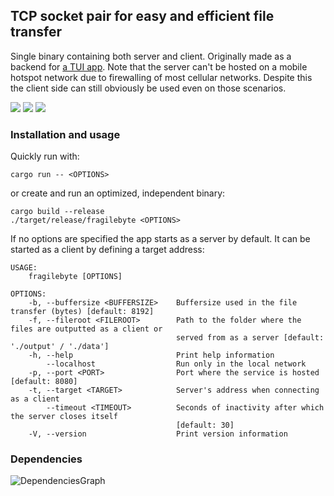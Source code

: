 ## TCP socket pair for easy and efficient file transfer

Single binary containing both server and client. Originally made as a backend for [a TUI app](https://github.com/einisto/leightbox). Note that the server can't be hosted on a mobile hotspot network due to firewalling of most cellular networks. Despite this the client side can still obviously be used even on those scenarios.

<p align="left">
<a href="https://github.com/einisto/fragilebyte/actions/workflows/ci.yml"><img src="https://img.shields.io/github/workflow/status/einisto/fragilebyte/Cargo%20Build%20&%20Test"></a>
<a href="https://github.com/einisto/fragilebyte/tags"><img src="https://img.shields.io/github/v/tag/einisto/fragilebyte"></a>
<a href="https://opensource.org/licenses/MIT"><img src="https://img.shields.io/github/license/einisto/fragilebyte"></a>
</p>

### Installation and usage

Quickly run with:

```shell
cargo run -- <OPTIONS>
```

or create and run an optimized, independent binary:

```shell
cargo build --release
./target/release/fragilebyte <OPTIONS>
```

If no options are specified the app starts as a server by default. It can be started as a client by defining a target address:

```
USAGE:
    fragilebyte [OPTIONS]

OPTIONS:
    -b, --buffersize <BUFFERSIZE>    Buffersize used in the file transfer (bytes) [default: 8192]
    -f, --fileroot <FILEROOT>        Path to the folder where the files are outputted as a client or
                                     served from as a server [default: './output' / './data']
    -h, --help                       Print help information
        --localhost                  Run only in the local network
    -p, --port <PORT>                Port where the service is hosted [default: 8080]
    -t, --target <TARGET>            Server's address when connecting as a client
        --timeout <TIMEOUT>          Seconds of inactivity after which the server closes itself
                                     [default: 30]
    -V, --version                    Print version information
```

### Dependencies

![DependenciesGraph](https://github.com/einisto/fragilebyte/blob/main/doc/structure.svg)
